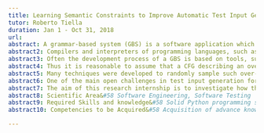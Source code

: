 ```yaml
---
title: Learning Semantic Constraints to Improve Automatic Test Input Generation for Grammar-based Systems
tutor: Roberto Tiella
duration: Jan 1 - Oct 31, 2018
url: 
abstract: A grammar-based system (GBS) is a software application which performs computations on a highly-structured textual input.   
abstract2: Compilers and interpreters of programming languages, such as Java or C#, are well-known examples of GBSs but many other types of applications are actually GBSs&#58 html browsers, postscript rendering engines, SQL interpreters, to cite a few. 
abstract3: Often the development process of a GBS is based on tools, such as Lex/Yacc and Antlr, which generate code from an annotated Context Free Grammar (CFG).
abstract4: Thus it is reasonable to assume that a CFG describing an over-approximation of the input strings accepted by a GBS exists. 
abstract5: Many techniques were developed to randomly sample such over-approximating language. 
abstract6: One of the main open challenges in test input generation for GBSs is how to deal with the set of semantic constraints not captured by CFG rules. 
abstract7: The aim of this research internship is to investigate how the application of NLP and machine learning techniques, e.g. neural networks, can improve state-of-the-art sentence generators based on CFG.
abstract8: Scientific Area&#58 Software Engineering, Software Testing
abstract9: Required Skills and knowledge&#58 Solid Python programming skills; Basic knowledge of programming language compilers, and grammar-based system development tools, e.g. Antlr, Lex/Yacc, etc.
abstract10: Competencies to be Acquired&#58 Acquisition of advance knowledge and skills in Software Testing; Acquisition of knowledge and skills in NLP and Neural Network technologies; Contribution to the development of a state-of-the-art research-driven tool.

---
```



